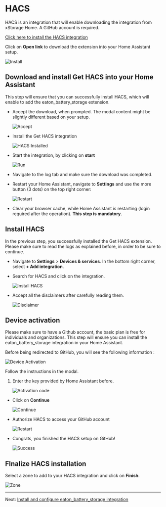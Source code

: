 # HACS
HACS is an integration that will enable downloading the integration from xStorage Home. A GitHub account is required.

[Click here to install the HACS integration](https://my.home-assistant.io/redirect/supervisor_addon/?addon=cb646a50_get&repository_url=https%3A%2F%2Fgithub.com%2Fhacs%2Faddons)

Click on **Open link** to download the extension into your Home Assistant setup.

![Install](https://raw.githubusercontent.com/greyfold/home_assistant_eaton_xstorage_home/refs/heads/main/images/ha-open.png "Install HACS")

## Download and install Get HACS into your Home Assistant

This step will ensure that you can successfully install HACS, which will enable to add the eaton_battery_storage extension.

- Accept the download, when prompted. The modal content might be slightly different based on your setup.

    ![Accept](https://raw.githubusercontent.com/greyfold/home_assistant_eaton_xstorage_home/refs/heads/main/images/get-hacs-install-confirmation.png "Accept HACS download")

- Install the Get HACS integration

    ![HACS Installed](https://raw.githubusercontent.com/greyfold/home_assistant_eaton_xstorage_home/refs/heads/main/images/hacs-install.png "Get HACS")

- Start the integration, by clicking on **start**

    ![Run](https://raw.githubusercontent.com/greyfold/home_assistant_eaton_xstorage_home/refs/heads/main/images/get-hacs-run.png "Run get HACS")

- Navigate to the log tab and make sure the download was completed.
- Restart your Home Assistant, navigate to **Settings** and use the more button (3 dots) on the top right corner:

    ![Restart](https://raw.githubusercontent.com/greyfold/home_assistant_eaton_xstorage_home/refs/heads/main/images/ha-restart.png "Home Assistant Restart")

- Clear your browser cache, while Home Assistant is restarting (login required after the operation). **This step is mandatory**.

## Install HACS
In the previous step, you successfully installed the Get HACS extension. Please make sure to read the logs as explained before, in order to be sure to continue.

- Navigate to **Settings** > **Devices & services**. In the bottom right corner, select **+ Add integration**.
- Search for HACS and click on the integration.

    ![Install HACS](https://raw.githubusercontent.com/greyfold/home_assistant_eaton_xstorage_home/refs/heads/main/images/hacs-install-integration.png "Install HACS")

- Accept all the disclaimers after carefully reading them.

    ![Disclaimer](https://raw.githubusercontent.com/greyfold/home_assistant_eaton_xstorage_home/refs/heads/main/images/hacs-disclaimer.png "Disclaimer")

## Device activation
Please make sure to have a Github account, the basic plan is free for individuals and organizations. This step will ensure you can install the eaton_battery_storage integration in your Home Assistant.

Before being redirected to GitHub, you will see the following information : 

![Device Activation](https://raw.githubusercontent.com/greyfold/home_assistant_eaton_xstorage_home/refs/heads/main/images/hacs-github-code.png "Device Activation")

Follow the instructions in the modal.

1. Enter the key provided by Home Assistant before.
    
    ![Activation code](https://raw.githubusercontent.com/greyfold/home_assistant_eaton_xstorage_home/refs/heads/main/images/hacs-configuration-device-activation.png "Enter your activation code")

- Click on **Continue**

    ![Continue](https://raw.githubusercontent.com/greyfold/home_assistant_eaton_xstorage_home/refs/heads/main/images/hacs-configuration-continue.png "Continue")

- Authorize HACS to access your GitHub account

    ![Restart](https://raw.githubusercontent.com/greyfold/home_assistant_eaton_xstorage_home/refs/heads/main/images/hacs-configuration-authorize.png "Home Assistant Restart")

- Congrats, you finished the HACS setup on GitHub!

    ![Success](https://raw.githubusercontent.com/greyfold/home_assistant_eaton_xstorage_home/refs/heads/main/images/github-wizard-success.png "Success")

## FInalize HACS installation

Select a zone to add to your HACS integration and click on **Finish**.

![Zone](https://raw.githubusercontent.com/greyfold/home_assistant_eaton_xstorage_home/refs/heads/main/images/hacs-configuration-final.png "Zone")

---
Next: [Install and configure eaton_battery_storage integration](https://greyfold.github.io/home_assistant_eaton_xstorage_home/setup-eaton-battery-storage-integration)